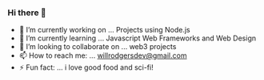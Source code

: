 ### Hi there 👋

<!--
**willrodgersdev/willrodgersdev** is a ✨ _special_ ✨ repository because its `README.md` (this file) appears on your GitHub profile.

Here are some ideas to get you started:

- 🤔 I’m looking for help with ...
- 💬 Ask me about ...
- 😄 Pronouns: ... he/him


-->

- 🔭 I’m currently working on ... Projects using Node.js
- 🌱 I’m currently learning ... Javascript Web Frameworks and Web Design
- 👯 I’m looking to collaborate on ... web3 projects
- 📫 How to reach me: ... willrodgersdev@gmail.com  
- ⚡ Fun fact: ... i love good food and sci-fi!
